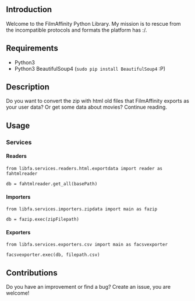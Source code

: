 ## Introduction
Welcome to the FilmAffinity Python Library. My mission is to rescue from the incompatible protocols and formats the platform has :/.

## Requirements
- Python3
- Python3 BeautifulSoup4 (`sudo pip install BeautifulSoup4` :P)

## Description
Do you want to convert the zip with html old files that FilmAffinity exports as your user data? Or get some data about movies? Continue reading.

## Usage

### Services
#### Readers
```
from libfa.services.readers.html.exportdata import reader as fahtmlreader

db = fahtmlreader.get_all(basePath)
```

#### Importers
```
from libfa.services.importers.zipdata import main as fazip

db = fazip.exec(zipFilepath)
```

#### Exporters
```
from libfa.services.exporters.csv import main as facsvexporter

facsvexporter.exec(db, filepath.csv)
```

## Contributions
Do you have an improvement or find a bug? Create an issue, you are welcome!


